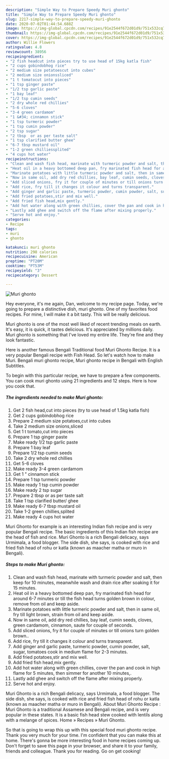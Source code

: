 ```yaml
---
description: "Simple Way to Prepare Speedy Muri ghonto"
title: "Simple Way to Prepare Speedy Muri ghonto"
slug: 2217-simple-way-to-prepare-speedy-muri-ghonto
date: 2020-07-02T01:44:54.688Z
image: https://img-global.cpcdn.com/recipes/91e2544f672d01d9/751x532cq70/muri-ghonto-recipe-main-photo.jpg
thumbnail: https://img-global.cpcdn.com/recipes/91e2544f672d01d9/751x532cq70/muri-ghonto-recipe-main-photo.jpg
cover: https://img-global.cpcdn.com/recipes/91e2544f672d01d9/751x532cq70/muri-ghonto-recipe-main-photo.jpg
author: Willie Flowers
ratingvalue: 4.8
reviewcount: 38956
recipeingredient:
- "2 fish headcut into pieces try to use head of 15kg katla fish"
- "2 cups gobindobhog rice"
- "2 medium size potatoescut into cubes"
- "2 medium size onionssliced"
- "1 t tomatocut into pieces"
- "1 tsp ginger paste"
- "1/2 tsp garlic paste"
- "1 bay leaf"
- "1/2 tsp cumin seeds"
- "2 dry whole red chillies"
- "5-6 cloves"
- "3-4 green cardamom"
- "1 &#34; cinnamon stick"
- "1 tsp turmeric powder"
- "1 tsp cumin powder"
- "2 tsp sugar"
- "2 tbsp  or as per taste salt"
- "1 tsp clarified butter ghee"
- "6-7 tbsp mustard oil"
- "1-2 green chilliessplited"
- "4 cups hot water"
recipeinstructions:
- "Clean and wash fish head, marinate with turmeric powder and salt, then keep for 10 minutes, meanwhile wash and drain rice after soaking it for 15 minutes."
- "Heat oil in a heavy bottomed deep pan, fry marinated fish head for around 6-7 minutes or till the fish head turns golden brown in colour, remove from oil and keep aside."
- "Marinate potatoes with little turmeric powder and salt, then in same oil, fry till light brown, strain from oil and keep aside."
- "Now in same oil, add dry red chillies, bay leaf, cumin seeds, cloves, green cardamom, cinnamon, saute for couple of seconds."
- "Add sliced onions, fry it for couple of minutes or till onions turn golden brown.."
- "Add rice, fry till it changes it colour and turns transparent."
- "Add ginger and garlic paste, turmeric powder, cumin powder, salt, sugar, tomatoes cook in medium flame for 2-3 minutes."
- "Add fried potatoes,stir and mix well."
- "Add fried fish head,mix gently."
- "Add hot water along with green chillies, cover the pan and cook in high flame for 5 minutes, then simmer for another 10 minutes,."
- "Lastly add ghee and switch off the flame after mixing properly."
- "Serve hot and enjoy."
categories:
- Recipe
tags:
- muri
- ghonto

katakunci: muri ghonto 
nutrition: 298 calories
recipecuisine: American
preptime: "PT20M"
cooktime: "PT53M"
recipeyield: "3"
recipecategory: Dessert

---
```



![Muri ghonto](https://img-global.cpcdn.com/recipes/91e2544f672d01d9/751x532cq70/muri-ghonto-recipe-main-photo.jpg)

Hey everyone, it's me again, Dan, welcome to my recipe page. Today, we're going to prepare a distinctive dish, muri ghonto. One of my favorites food recipes. For mine, I will make it a bit tasty. This will be really delicious.

Muri ghonto is one of the most well liked of recent trending meals on earth. It's easy, it is quick, it tastes delicious. It's appreciated by millions daily. Muri ghonto is something that I've loved my entire life. They're fine and they look fantastic.

Here is another famous Bengali Traditional food Muri Ghonto Recipe. It is a very popular Bengali recipe with Fish Head. So let&#39;s watch how to make Muri. Bengali muri ghonto recipe, Muri ghonto recipe in Bengali with English Subtitles.


To begin with this particular recipe, we have to prepare a few components. You can cook muri ghonto using 21 ingredients and 12 steps. Here is how you cook that.

<!--inarticleads1-->

##### The ingredients needed to make Muri ghonto:

1. Get 2 fish head,cut into pieces (try to use head of 1.5kg katla fish)
1. Get 2 cups gobindobhog rice
1. Prepare 2 medium size potatoes,cut into cubes
1. Take 2 medium size onions,sliced
1. Get 1 t tomato,cut into pieces
1. Prepare 1 tsp ginger paste
1. Make ready 1/2 tsp garlic paste
1. Prepare 1 bay leaf
1. Prepare 1/2 tsp cumin seeds
1. Take 2 dry whole red chillies
1. Get 5-6 cloves
1. Make ready 3-4 green cardamom
1. Get 1 &#34; cinnamon stick
1. Prepare 1 tsp turmeric powder
1. Make ready 1 tsp cumin powder
1. Make ready 2 tsp sugar
1. Prepare 2 tbsp  or as per taste salt
1. Take 1 tsp clarified butter/ ghee
1. Make ready 6-7 tbsp mustard oil
1. Take 1-2 green chillies,splited
1. Make ready 4 cups hot water


Muri Ghonto for example is an interesting Indian fish recipe and is very popular Bengali recipe. The basic ingredients of this Indian fish recipe are the head of fish and rice. Muri Ghonto is a rich Bengali delicacy, says Urmimala, a food blogger. The side dish, she says, is cooked with rice and fried fish head of rohu or katla (known as maacher matha or muro in Bengali). 

<!--inarticleads2-->

##### Steps to make Muri ghonto:

1. Clean and wash fish head, marinate with turmeric powder and salt, then keep for 10 minutes, meanwhile wash and drain rice after soaking it for 15 minutes.
1. Heat oil in a heavy bottomed deep pan, fry marinated fish head for around 6-7 minutes or till the fish head turns golden brown in colour, remove from oil and keep aside.
1. Marinate potatoes with little turmeric powder and salt, then in same oil, fry till light brown, strain from oil and keep aside.
1. Now in same oil, add dry red chillies, bay leaf, cumin seeds, cloves, green cardamom, cinnamon, saute for couple of seconds.
1. Add sliced onions, fry it for couple of minutes or till onions turn golden brown..
1. Add rice, fry till it changes it colour and turns transparent.
1. Add ginger and garlic paste, turmeric powder, cumin powder, salt, sugar, tomatoes cook in medium flame for 2-3 minutes.
1. Add fried potatoes,stir and mix well.
1. Add fried fish head,mix gently.
1. Add hot water along with green chillies, cover the pan and cook in high flame for 5 minutes, then simmer for another 10 minutes,.
1. Lastly add ghee and switch off the flame after mixing properly.
1. Serve hot and enjoy.


Muri Ghonto is a rich Bengali delicacy, says Urmimala, a food blogger. The side dish, she says, is cooked with rice and fried fish head of rohu or katla (known as maacher matha or muro in Bengali). About Muri Ghonto Recipe : Muri Ghonto is a traditional Assamese and Bengali recipe, and is very popular in these states. It is a basic fish head stew cooked with lentils along with a melange of spices. Home » Recipes » Muri Ghonto. 

So that is going to wrap this up with this special food muri ghonto recipe. Thank you very much for your time. I'm confident that you can make this at home. There's gonna be more interesting food in home recipes coming up. Don't forget to save this page in your browser, and share it to your family, friends and colleague. Thank you for reading. Go on get cooking!
